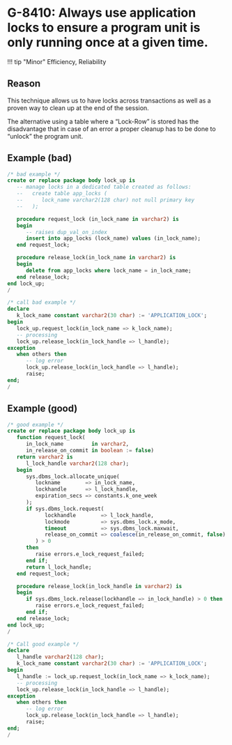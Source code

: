 # G-8410: Always use application locks to ensure a program unit is only running once at a given time.

!!! tip "Minor"
    Efficiency, Reliability

## Reason

This technique allows us to have locks across transactions as well as a proven way to clean up at the end of the session.

The alternative using a table where a “Lock-Row” is stored has the disadvantage that in case of an error a proper cleanup has to be done to “unlock” the program unit.

## Example (bad)

```sql
/* bad example */
create or replace package body lock_up is
   -- manage locks in a dedicated table created as follows:
   --   create table app_locks (
   --      lock_name varchar2(128 char) not null primary key
   --   );

   procedure request_lock (in_lock_name in varchar2) is
   begin
      -- raises dup_val_on_index
      insert into app_locks (lock_name) values (in_lock_name);
   end request_lock;

   procedure release_lock(in_lock_name in varchar2) is
   begin
      delete from app_locks where lock_name = in_lock_name;
   end release_lock;
end lock_up;
/

/* call bad example */
declare
   k_lock_name constant varchar2(30 char) := 'APPLICATION_LOCK';
begin
   lock_up.request_lock(in_lock_name => k_lock_name);
   -- processing
   lock_up.release_lock(in_lock_handle => l_handle);
exception
   when others then
      -- log error
      lock_up.release_lock(in_lock_handle => l_handle);
      raise;
end;
/
```

## Example (good)

```sql
/* good example */
create or replace package body lock_up is
   function request_lock(
      in_lock_name         in varchar2,
      in_release_on_commit in boolean := false) 
   return varchar2 is
      l_lock_handle varchar2(128 char);
   begin
      sys.dbms_lock.allocate_unique(
         lockname        => in_lock_name,
         lockhandle      => l_lock_handle,
         expiration_secs => constants.k_one_week
      );
      if sys.dbms_lock.request(
            lockhandle        => l_lock_handle,
            lockmode          => sys.dbms_lock.x_mode,
            timeout           => sys.dbms_lock.maxwait,
            release_on_commit => coalesce(in_release_on_commit, false)
         ) > 0 
      then
         raise errors.e_lock_request_failed;
      end if;
      return l_lock_handle;
   end request_lock;

   procedure release_lock(in_lock_handle in varchar2) is
   begin
      if sys.dbms_lock.release(lockhandle => in_lock_handle) > 0 then
         raise errors.e_lock_request_failed;
      end if;
   end release_lock;
end lock_up;
/

/* Call good example */
declare
   l_handle varchar2(128 char);
   k_lock_name constant varchar2(30 char) := 'APPLICATION_LOCK';
begin
   l_handle := lock_up.request_lock(in_lock_name => k_lock_name);
   -- processing
   lock_up.release_lock(in_lock_handle => l_handle);
exception
   when others then
      -- log error
      lock_up.release_lock(in_lock_handle => l_handle);
      raise;
end;
/
```

